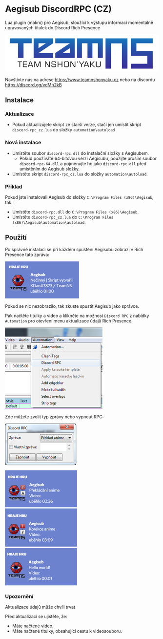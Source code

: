 # Aegisub DiscordRPC (CZ)
Lua plugin (makro) pro Aegisub, sloužící k výstupu informací
momentálně upravovaných titulek do Discord Rich Presence

![TeamNS](./img/teamns.png "TeamNS")

Navštivte nás na adrese https://www.teamnshonyaku.cz nebo na discordu https://discord.gg/vdMh2kB
## Instalace
### Aktualizace
- Pokud aktualizujete skript ze starší verze, stačí jen
  umístit skript `discord-rpc_cz.lua` do složky `automation\autoload`
### Nová instalace
- Umístěte soubor `discord-rpc.dll` do instalační složky s Aegisubem.
  - Pokud používáte 64-bitovou verzi Aegisubu, použijte prosím
    soubor `discord-rpc-64.dll` a pojmenujte ho jako `discord-rpc.dll` 
    před umístěním do Aegisub složky.
- Umístěte skript `discord-rpc_cz.lua` do složky `automation\autoload`.

### Příklad
Pokud jste instalovali Aegisub do složky `C:\Program Files (x86)\Aegisub`, tak:
- Umístěte `discord-rpc.dll` do `C:\Program Files (x86)\Aegisub`.
- Umístěte `discord-rpc_cz.lua` do `C:\Program Files (x86)\Aegisub\automation\autoload`.

## Použití
Po správné instalaci se při každém spuštění 
Aegisubu zobrazí v Rich Presence tato zpráva:

![První spuštění](./img/spusteni.png "První spuštění")

Pokud se nic nezobrazilo, tak zkuste spustit Aegisub jako správce.

Pak načtěte titulky a video a klikněte na možnost `Discord RPC` 
z nabídky `Automation` pro otevření menu aktualizace údajů Rich Presence.

![Kliknutí na menu](./img/menu.png "Kliknutí na menu")

Zde můžete zvolit typ zprávy nebo vypnout RPC:

![Okno](./img/okno.png "Okno")

![Detaily jsou aktualizovány](./img/detail.png "Detaily jsou aktualizovány")

### Upozornění
Aktualizace údajů může chvíli trvat

Před aktualizací se ujistěte, že:
- Máte načtené video.
- Máte načtené titulky, obsahující cestu k videosouboru.


